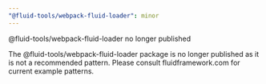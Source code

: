```yaml
---
"@fluid-tools/webpack-fluid-loader": minor
---
```


@fluid-tools/webpack-fluid-loader no longer published

The @fluid-tools/webpack-fluid-loader package is no longer published as it is not a recommended pattern. Please consult fluidframework.com for current example patterns.
